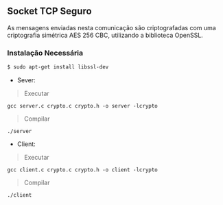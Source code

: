 ## Socket TCP Seguro
As mensagens enviadas nesta comunicação são criptografadas com uma criptografia simétrica AES 256 CBC, utilizando a biblioteca OpenSSL.

### Instalação Necessária 
```bash
$ sudo apt-get install libssl-dev
```

* Sever:

> Executar
```
gcc server.c crypto.c crypto.h -o server -lcrypto
```
> Compilar
```
./server
```

* Client:

> Executar
```
gcc client.c crypto.c crypto.h -o client -lcrypto
```
> Compilar
```
./client
```
    
